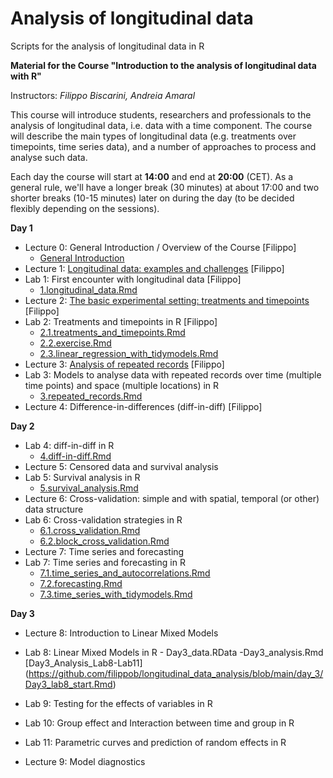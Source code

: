 # Analysis of longitudinal data
Scripts for the analysis of longitudinal data in R

**Material for the Course "Introduction to the analysis of longitudinal data with R"**

Instructors: *Filippo Biscarini, Andreia Amaral*

This course will introduce students, researchers and professionals to the analysis of longitudinal data, i.e. data with a time component. The course will describe the main types of longitudinal data (e.g. treatments over timepoints, time series data), and a number of approaches to process and analyse such data.

Each day the course will start at **14:00** and end at **20:00** (CET).
As a general rule, we'll have a longer break (30 minutes) at about 17:00 and two shorter breaks (10-15 minutes) later on during the day (to be decided flexibly depending on the sessions).  

<!-- timetable: [here](https://docs.google.com/) -->

**Day 1**

- Lecture 0: General Introduction / Overview of the Course [Filippo]
    - [General Introduction](slides/1.introduction.pdf)
- Lecture 1: [Longitudinal data: examples and challenges](slides/1.introduction.pdf) [Filippo]
- Lab 1: First encounter with longitudinal data [Filippo]
    - [1.longitudinal_data.Rmd](day_1/1.longitudinal_data.Rmd)
- Lecture 2: [The basic experimental setting: treatments and timepoints](slides/2.treatments_and_timepoints.pdf) [Filippo]
- Lab 2: Treatments and timepoints in R [Filippo]
    - [2.1.treatments_and_timepoints.Rmd](day_1/2.1.treatments_and_timepoints.Rmd)
    - [2.2.exercise.Rmd](day_1/2.2.exercise.Rmd)
    - [2.3.linear_regression_with_tidymodels.Rmd](day_1/2.3.linear_regression_with_tidymodels.Rmd)
- Lecture 3: [Analysis of repeated records](slides/3.repeated_records.pdf) [Filippo]
- Lab 3: Models to analyse data with repeated records over time (multiple time points) and space (multiple locations) in R
    - [3.repeated_records.Rmd](day_1/3.repeated_records.Rmd)
- Lecture 4: Difference-in-differences (diff-in-diff) [Filippo]
 
**Day 2**

- Lab 4: diff-in-diff in R
    - [4.diff-in-diff.Rmd](4.diff-in-diff.Rmd)
- Lecture 5: Censored data and survival analysis
- Lab 5: Survival analysis in R
    - [5.survival_analysis.Rmd](day_2/5.survival_analysis.Rmd)
- Lecture 6: Cross-validation: simple and with spatial, temporal (or other) data structure
- Lab 6: Cross-validation strategies in R
    - [6.1.cross_validation.Rmd](day_2/6.1.cross_validation.Rmd)
    - [6.2.block_cross_validation.Rmd](day_2/6.2.block_cross_validation.Rmd)
- Lecture 7: Time series and forecasting
- Lab 7: Time series and forecasting in R
    - [7.1.time_series_and_autocorrelations.Rmd](day_2/7.1.time_series_and_autocorrelations.Rmd)
    - [7.2.forecasting.Rmd](day_2/7.2.forecasting.Rmd)
    - [7.3.time_series_with_tidymodels.Rmd](day_2/7.3.time_series_with_tidymodels.Rmd)
 
**Day 3**

 - Lecture 8: Introduction to Linear Mixed Models
 - Lab 8: Linear Mixed Models in R
       - Day3_data.RData
       -Day3_analysis.Rmd
   [Day3_Analysis_Lab8-Lab11] (https://github.com/filippob/longitudinal_data_analysis/blob/main/day_3/Day3_lab8_start.Rmd)
       
 - Lab 9: Testing for the effects of variables in R
 - Lab 10: Group effect and Interaction between time and group in R
 - Lab 11: Parametric curves and prediction of random effects in R

 - Lecture 9: Model diagnostics  
